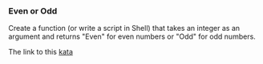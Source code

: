 ### Even or Odd

Create a function (or write a script in Shell) that takes an integer as an argument and returns "Even" for even numbers or "Odd" for odd numbers.

The link to this [kata](https://www.codewars.com/kata/even-or-odd/javascript)

